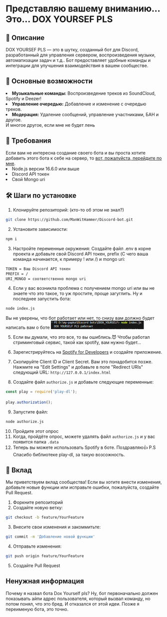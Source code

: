 # Представляю вашему вниманию... Это... DOX YOURSEF PLS
<h2>📜 Описание</h2>

DOX YOURSEF PLS — это в шутку, созданный бот для Discord, разработанный для управления сервером, воспроизведения музыки, автоматизации задач и т.д.. Бот предоставляет удобные команды и интеграции для улучшения взаимодействия в вашем сообществе.
<h2>🚀 Основные возможности</h2>
<li>
    <b>Музыкальные команды:</b> Воспроизведение треков из SoundCloud, Spotify и Deezer!
</li>
<li>
    <b>Управление очередью:</b> Добавление и изменение с очередью треков.
</li>
<li>
    <b>Модерация:</b> Удаление сообщений, управление участниками, БАН и другое.
</li>
И многое другое, если мне не будет лень
<h2>📑 Требования</h2>
Если вам не интересна создание своего бота и вы проста хотите добавить этого бота к себе на сервер, то <a href="https://discord.com/oauth2/authorize?client_id=1273943571925434379&permissions=8&integration_type=0&scope=bot">вот, пожалуйста, перейдите по мне</a>.
<li>Node.js версии 16.6.0 или выше</li>
<li>Discord API токен</li>
<li>Свой Mongo uri</li>
<h2>🛠️ Шаги по установке</h2>

1. Клонируйте репозиторий: (кто-то об этом не знал?)

```bash
git clone https://github.com/ManWitHammer/Discord-bot.git
```

2. Установите зависимости:

```bash
npm i
```

3. Настройте переменные окружения: Создайте файл .env в корне проекта и добавьте свой Discord API токен, prefix (С чего ваша команда начинается, к примеру ! или /) и mongo uri:

```env
TOKEN = Ваш Discord API токен
PREFIX = /
URI_MONGO = соответственно mongo uri
```
4. Если у вас возникла проблема с получением mongo uri или вы не знаете что это такое, то уж простите, проще загуглить. Ну и последнее запустить бота:
```bash
node index.js
```
Вы не уверены, что бот работает или нет, то снизу вам должно будет написать вам о боте
![alt text](image.png)

5. Если вы думали, что это все, то вы ошиблись.😈 Чтобы работал стриминговый сервис, такой как spotify, вам нужно будет...

6. Зарегистрируйтесь на <a href="https://developer.spotify.com/dashboard">Spotify for Developers</a> и создайте приложение.
7. Скопируйте Client ID и Client Secret. Вам это понадобится позже. Нажмите на "Edit Settings" и добавьте в поле "Redirect URIs" следующий URL: ```http://127.0.0.1/index.html```
8. Создайте файл ```authorize.js``` и добавьте следующие переменные:
```js
const play = require('play-dl');

play.authorization();
```
9. Запустите файл:
```bash
node authorize.js   
```
10. Пройдите этот опрос
11. Когда, пройдёте опрос, можете удалять файл ```authorize.js``` и у вас появится папка ```.data```
12. Теперь вы можете использовать Spotify в боте. Поздравляю👍 P.S Спасибо библиотеке play-dl, за такую возсожность.
<h2>🤝 Вклад</h2>
Мы приветствуем вклад сообщества! Если вы хотите внести изменения, добавьте новые функции или исправьте ошибки, пожалуйста, создайте Pull Request.

1. Форкните репозиторий
2. Создайте новую ветку: 
```bash
git checkout -b feature/YourFeature
```
3. Внесите свои изменения и закоммитьте: 
```bash
git commit -m 'Добавление новой функции'
```
4. Отправьте изменения: 
```bash
git push origin feature/YourFeature
```
5. Создайте Pull Request
<h2>Ненужная информация</h2>
Почему я назвал бота Dox Yourself pls? Ну, бот первоначально должен показывать айпи адрес пользователя, который вызвал команду, но потом понял, что это бред. И отказался от этой идеи. Позже я переименую бота, это точно.